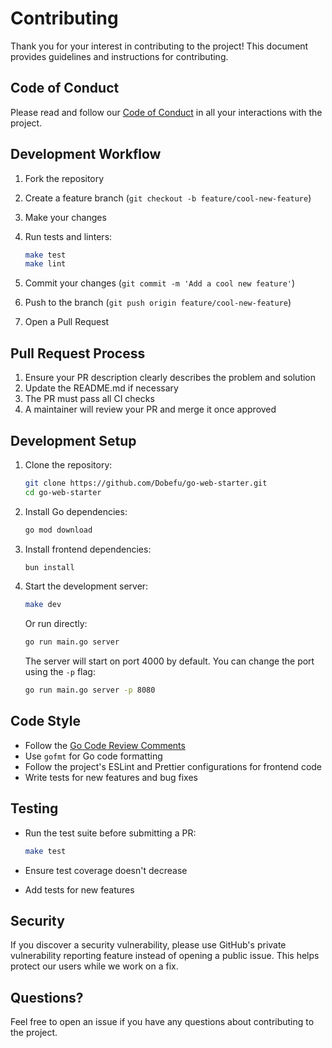 # Contributing

Thank you for your interest in contributing to the project! This document provides guidelines and instructions for contributing.

## Code of Conduct

Please read and follow our [Code of Conduct](CODE_OF_CONDUCT.md) in all your interactions with the project.

## Development Workflow

1. Fork the repository
2. Create a feature branch (`git checkout -b feature/cool-new-feature`)
3. Make your changes
4. Run tests and linters:

    ```bash
    make test
    make lint
    ```

5. Commit your changes (`git commit -m 'Add a cool new feature'`)
6. Push to the branch (`git push origin feature/cool-new-feature`)
7. Open a Pull Request

## Pull Request Process

1. Ensure your PR description clearly describes the problem and solution
2. Update the README.md if necessary
3. The PR must pass all CI checks
4. A maintainer will review your PR and merge it once approved

## Development Setup

1. Clone the repository:

    ```bash
    git clone https://github.com/Dobefu/go-web-starter.git
    cd go-web-starter
    ```

2. Install Go dependencies:

    ```bash
    go mod download
    ```

3. Install frontend dependencies:

    ```bash
    bun install
    ```

4. Start the development server:

    ```bash
    make dev
    ```

   Or run directly:

    ```bash
    go run main.go server
    ```

   The server will start on port 4000 by default. You can change the port using the `-p` flag:

    ```bash
    go run main.go server -p 8080
    ```

## Code Style

- Follow the [Go Code Review Comments](https://go.dev/wiki/CodeReviewComments)
- Use `gofmt` for Go code formatting
- Follow the project's ESLint and Prettier configurations for frontend code
- Write tests for new features and bug fixes

## Testing

- Run the test suite before submitting a PR:

    ```bash
    make test
    ```

- Ensure test coverage doesn't decrease
- Add tests for new features

## Security

If you discover a security vulnerability, please use GitHub's private vulnerability reporting feature instead of opening a public issue. This helps protect our users while we work on a fix.

## Questions?

Feel free to open an issue if you have any questions about contributing to the project.

